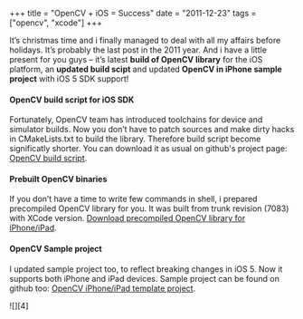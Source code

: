 +++
title =  "OpenCV + iOS = Success"
date = "2011-12-23"
tags =  ["opencv", "xcode"]
+++

It’s christmas time and i finally managed to deal with all my affairs before holidays. It’s probably the last post in the 2011 year. And i have a little present for you guys – it’s latest **build of OpenCV library** for the iOS platform, an **updated build scipt** and updated **OpenCV in iPhone sample project** with iOS 5 SDK support! 

<span class="more"></span>

#### OpenCV build script for iOS SDK

Fortunately, OpenCV team has introduced toolchains for device and simulator builds. Now you don’t have to patch sources and make dirty hacks in CMakeLists.txt to build the library. Therefore build script become significatly shorter. You can download it as usual on github's project page: [OpenCV build script][1]. 

#### Prebuilt OpenCV binaries

If you don’t have a time to write few commands in shell, i prepared precompiled OpenCV library for you. It was built from trunk revision (7083) with XCode version. [Download precompiled OpenCV library for iPhone/iPad][2]. 

#### OpenCV Sample project

I updated sample project too, to reflect breaking changes in iOS 5. Now it supports both iPhone and iPad devices. Sample project can be found on github too: [OpenCV iPhone/iPad template project][3]. 

![][4]

   [1]: https://github.com/BloodAxe/OpenCV-iOS-build-script (OpenCV build script)
   [2]: http://computer-vision-talks.com/download/opencv_precompiled_ios_rev7083.zip
   [3]: https://github.com/BloodAxe/opencv-ios-template-project


